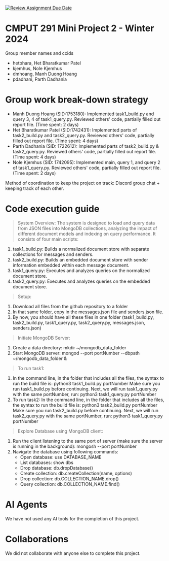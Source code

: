 [![Review Assignment Due Date](https://classroom.github.com/assets/deadline-readme-button-24ddc0f5d75046c5622901739e7c5dd533143b0c8e959d652212380cedb1ea36.svg)](https://classroom.github.com/a/Fozs_Okj)
# CMPUT 291 Mini Project 2 - Winter 2024  
Group member names and ccids  
* hetbhara, Het Bharatkumar Patel
* kjemhus, Nole Kjemhus
* dmhoang, Manh Duong Hoang
* pdadhani, Parth Dadhania

# Group work break-down strategy
* Manh Duong Hoang (SID:1753180): Implemented task1_build.py and query 3, 4 of task1_query.py. Reviewed others' code, partially filled out report file.  (Time spent: 2 days)
* Het Bharatkumar Patel (SID:1742431): Implemented parts of task2_build.py and task2_query.py. Reviewed others' code, partially filled out report file.  (Time spent: 4 days)
* Parth Dadhania (SID: 1722612): Implemented parts of task2_build.py & task2_query.py. Reviewed others' code, partially filled out report file.  (Time spent: 4 days)
* Nole Kjemhus (SID: 1742095): Implemented main, query 1, and query 2 of task1_query.py. Reviewed others' code, partially filled out report file.  (Time spent: 2 days)

Method of coordination to keep the project on track: Discord group chat + keeping track of each other.

# Code execution guide
> System Overview:
The system is designed to load and query data from JSON files into MongoDB collections, analyzing the impact of different document models and indexing on query performance. It consists of four main scripts:
1. task1_build.py: Builds a normalized document store with separate collections for messages and senders.
2. task2_build.py: Builds an embedded document store with sender information embedded within each message document.
3. task1_query.py: Executes and analyzes queries on the normalized document store.
4. task2_query.py: Executes and analyzes queries on the embedded document store.

> Setup:
1. Download all files from the github repository to a folder
2. In that same folder, copy in the messages.json file and senders.json file.
3. By now, you should have all these files in one folder (task1_build.py, task2_build.py, task1_query.py, task2_query.py, messages.json, senders.json)

> Initiate MongoDB Server:
1. Create a data directory: mkdir ~/mongodb_data_folder
2. Start MongoDB server: mongod --port portNumber --dbpath ~/mongodb_data_folder &

> To run task1:
1. In the command line, in the folder that includes all the files, the syntax to run the build file is:
python3 task1_build.py portNumber
Make sure you run task1_build.py before continuing. Next, we will run task1_query.py with the same portNumber, run:
python3 task1_query.py portNumber
2. To run task2:
In the command line, in the folder that includes all the files, the syntax to run the build file is:
python3 task2_build.py portNumber
Make sure you run task2_build.py before continuing. Next, we will run task2_query.py with the same portNumber, run:
python3 task1_query.py portNumber

> Explore Database using MongoDB client:
1. Run the client listening to the same port of server (make sure the server is running in the background): mongosh --port portNumber
2. Navigate the database using following commands:
     * Open database: use DATABASE_NAME
     * List databases: show dbs
     * Drop database: db.dropDatabase()
     * Create collection: db.createCollection(name, options)
     * Drop collection: db.COLLECTION_NAME.drop()
     * Query collection: db.COLLECTION_NAME.find()

# AI Agents
We have not used any AI tools for the completion of this project.

# Collaborations
We did not collaborate with anyone else to complete this project.
